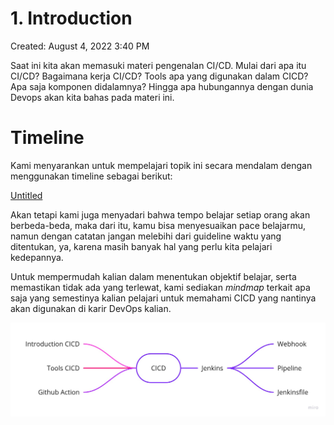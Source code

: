 # 1. Introduction

Created: August 4, 2022 3:40 PM

Saat ini kita akan memasuki materi pengenalan CI/CD. Mulai dari apa itu CI/CD? Bagaimana kerja CI/CD? Tools apa yang digunakan dalam CICD? Apa saja komponen didalamnya? Hingga apa hubungannya dengan dunia Devops akan kita bahas pada materi ini.

# **Timeline**

Kami menyarankan untuk mempelajari topik ini secara mendalam dengan menggunakan timeline sebagai berikut:

[Untitled](1%20Introduction%20cef649ce5a12479a90e3fae3fd4227f7/Untitled%20Database%20458c7a220ea149a38c3df538a2e75fc9.csv)

Akan tetapi kami juga menyadari bahwa tempo belajar setiap orang akan berbeda-beda, maka dari itu, kamu bisa menyesuaikan pace belajarmu, namun dengan catatan jangan melebihi dari guideline waktu yang ditentukan, ya, karena masih banyak hal yang perlu kita pelajari kedepannya.

Untuk mempermudah kalian dalam menentukan objektif belajar, serta memastikan tidak ada yang terlewat, kami sediakan *mindmap* terkait apa saja yang semestinya kalian pelajari untuk memahami CICD yang nantinya akan digunakan di karir DevOps kalian.

![DO - CICD Mindmap.jpg](1%20Introduction%20cef649ce5a12479a90e3fae3fd4227f7/DO_-_CICD_Mindmap.jpg)